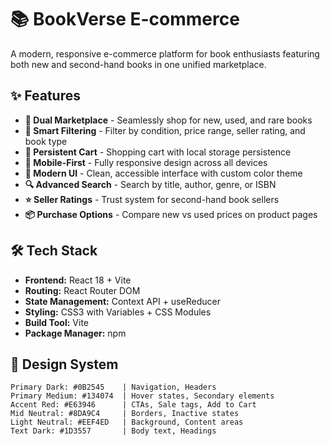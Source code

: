 # 📚 BookVerse E-commerce

A modern, responsive e-commerce platform for book enthusiasts featuring both new and second-hand books in one unified marketplace.

## ✨ Features

- **🔄 Dual Marketplace** - Seamlessly shop for new, used, and rare books
- **🎯 Smart Filtering** - Filter by condition, price range, seller rating, and book type
- **🛒 Persistent Cart** - Shopping cart with local storage persistence
- **📱 Mobile-First** - Fully responsive design across all devices
- **🎨 Modern UI** - Clean, accessible interface with custom color theme
- **🔍 Advanced Search** - Search by title, author, genre, or ISBN
- **⭐ Seller Ratings** - Trust system for second-hand book sellers
- **📦 Purchase Options** - Compare new vs used prices on product pages

## 🛠 Tech Stack

- **Frontend:** React 18 + Vite
- **Routing:** React Router DOM
- **State Management:** Context API + useReducer
- **Styling:** CSS3 with Variables + CSS Modules
- **Build Tool:** Vite
- **Package Manager:** npm

## 🎨 Design System

```color-palette
Primary Dark: #0B2545    | Navigation, Headers
Primary Medium: #134074  | Hover states, Secondary elements
Accent Red: #E63946      | CTAs, Sale tags, Add to Cart
Mid Neutral: #8DA9C4     | Borders, Inactive states
Light Neutral: #EEF4ED   | Background, Content areas
Text Dark: #1D3557       | Body text, Headings
